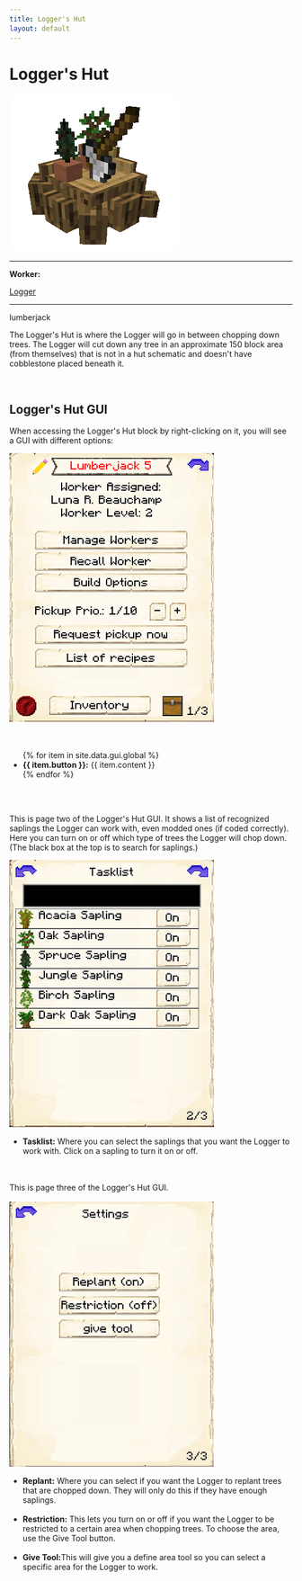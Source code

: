 ```yaml
---
title: Logger's Hut
layout: default
---
```

# Logger's Hut

<div class="infobox box text-center">
    <img src="../../assets/images/buildings/lumberjack.png" alt="Logger's Hut" />
    <hr />
    <div class="row section-text text-left">
        <div class="col">
        <p><strong>Worker:</strong></p>
        </div>
        <div class="col">
        <p><a href="../workers/logger">Logger</a></p>
        </div>
    </div>
    <hr />
    <recipe>lumberjack</recipe>
</div>

The Logger's Hut is where the Logger will go in between chopping down trees. The Logger will cut down any tree in an approximate 150 block area (from themselves) that is not in a hut schematic and doesn't have cobblestone placed beneath it.

<br>

## Logger's Hut GUI

When accessing the Logger's Hut block by right-clicking on it, you will see a GUI with different options:

<div class="row">
  <div class="col-sm-12 col-md">
    <img src="../../assets/images/gui/lumberjackgui1.png" class="img-fluid mx-auto" alt="Logger's Hut GUI">
  </div>
  <div class="col-sm-12 col-md"><br>
    <br>
    <ul>
      {% for item in site.data.gui.global %}
        <li><strong>{{ item.button }}:</strong> {{ item.content }}</li>
      {% endfor %}
    </ul>
  </div>
</div>  
<br> <br>

This is page two of the Logger's Hut GUI. It shows a list of recognized saplings the Logger can work with, even modded ones (if coded correctly). Here you can turn on or off which type of trees the Logger will chop down. (The black box at the top is to search for saplings.)

<div class="row">
  <div class="col-sm-12 col-md">
    <img src="../../assets/images/gui/lumberjackgui2.png" class="img-fluid mx-auto" alt="Logger's Hut GUI 2">
  </div>
  <div class="col-sm-12 col-md">
    <ul>
      <li><strong>Tasklist:</strong> Where you can select the saplings that you want the Logger to work with. Click on a sapling to turn it on or off.</li><br>
    </ul>
  </div>
</div>
<br>
This is page three of the Logger's Hut GUI. 
<br><br>
<div class="row">
  <div class="col-sm-12 col-md">
    <img src="../../assets/images/gui/lumberjackgui3.png" class="img-fluid mx-auto" alt="Logger's Hut GUI 3">
  </div>
  <div class="col-sm-12 col-md">
    <ul>
      <li><strong>Replant:</strong> Where you can select if you want the Logger to replant trees that are chopped down. They will only do this if they have enough saplings.</li><br>
      <li><strong>Restriction:</strong> This lets you turn on or off if you want the Logger to be restricted to a certain area when chopping trees. To choose the area, use the Give Tool button.</li><br>
      <li><strong>Give Tool:</strong>This will give you a define area tool so you can select a specific area for the Logger to work.</li>
    </ul>
  </div>
</div>
<br>
